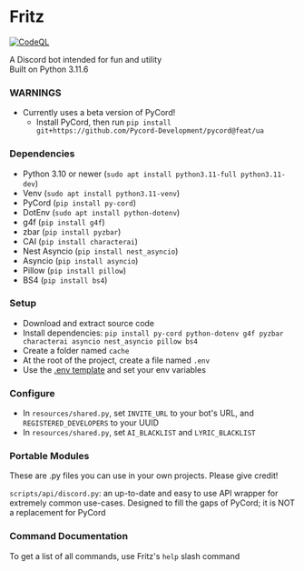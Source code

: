 # Fritz

[![CodeQL](https://github.com/psychon-night/Fritz-for-Discord/actions/workflows/codeql.yml/badge.svg)](https://github.com/psychon-night/Fritz-for-Discord/actions/workflows/codeql.yml)

A Discord bot intended for fun and utility\
Built on Python 3.11.6

### WARNINGS
- Currently uses a beta version of PyCord!
	- Install PyCord, then run `pip install git+https://github.com/Pycord-Development/pycord@feat/ua`

### Dependencies
- Python 3.10 or newer (`sudo apt install python3.11-full python3.11-dev`)
- Venv (`sudo apt install python3.11-venv`)
- PyCord (`pip install py-cord`)
- DotEnv (`sudo apt install python-dotenv`)
- g4f (`pip install g4f`)
- zbar (`pip install pyzbar`)
- CAI (`pip install characterai`)
- Nest Asyncio (`pip install nest_asyncio`)
- Asyncio (`pip install asyncio`)
- Pillow (`pip install pillow`)
- BS4 (`pip install bs4`)

### Setup
- Download and extract source code
- Install dependencies: `pip install py-cord python-dotenv g4f pyzbar characterai asyncio nest_asyncio pillow bs4`
- Create a folder named `cache`
- At the root of the project, create a file named `.env`
- Use the [.env template](https://github.com/psychon-night/Fritz-for-Discord/blob/main/.env.template) and set your env variables

### Configure
- In `resources/shared.py`, set `INVITE_URL` to your bot's URL, and `REGISTERED_DEVELOPERS` to your UUID
- In `resources/shared.py`, set `AI_BLACKLIST` and `LYRIC_BLACKLIST`

### Portable Modules

These are .py files you can use in your own projects. Please give credit!

`scripts/api/discord.py`: an up-to-date and easy to use API wrapper for extremely common use-cases. Designed to fill the gaps of PyCord; it is NOT a replacement for PyCord

### Command Documentation

To get a list of all commands, use Fritz's `help` slash command
